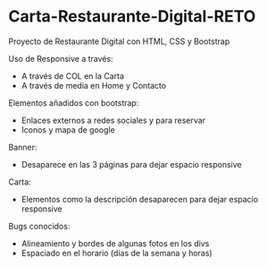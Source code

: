 # Carta-Restaurante-Digital-RETO

Proyecto de Restaurante Digital con HTML, CSS y Bootstrap

Uso de Responsive a través:
- A través de COL en la Carta
- A través de media en Home y Contacto

Elementos añadidos con bootstrap:
- Enlaces externos a redes sociales y para reservar
- Iconos y mapa de google

Banner:
- Desaparece en las 3 páginas para dejar espacio responsive

Carta:
- Elementos como la descripción desaparecen para dejar espacio responsive

Bugs conocidos:
- Alineamiento y bordes de algunas fotos en los divs
- Espaciado en el horario (días de la semana y horas)
